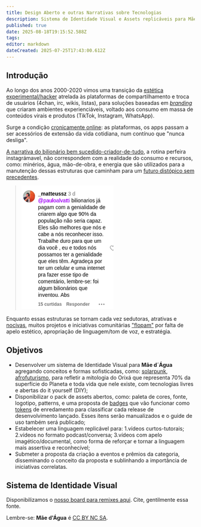 ```yaml
---
title: Design Aberto e outras Narrativas sobre Tecnologias
description: Sistema de Identidade Visual e Assets replicáveis para Mãe d'Água
published: true
date: 2025-08-18T19:15:52.588Z
tags: 
editor: markdown
dateCreated: 2025-07-25T17:43:00.612Z
---
```



## Introdução

Ao longo dos anos 2000-2020 vimos uma transição da [estética experimental/hacker](http://dx.doi.org/10.26512/2015.04.T.20590) atrelada às plataformas de compartilhamento e troca de usuários (4chan, irc, wikis, listas), para soluções baseadas em [*branding*](https://www.researchgate.net/publication/314101152_The_Language_of_Branding_Theory_Strategies_and_Tactics) que criaram ambientes experienciáveis, voltado aos consumo em massa de conteúdos virais e produtos (TikTok, Instagram, WhatsApp). 

Surge a condição [cronicamente online](https://kumarrayna.medium.com/the-effects-of-being-chronically-online-and-how-it-distorts-our-view-of-reality-23ae4e58e696): as plataformas, os apps passam a ser acessórios de extensão da vida cotidiana, num contínuo que "nunca desliga". 

[A narrativa do bilionário bem sucedido-criador-de-tudo](https://floatvibes.substack.com/p/vibes-iluminismo-das-trevas), a rotina perfeira instagrámavel, não correspondem com a realidade do consumo e recursos, como: minérios, água, mão-de-obra, e energia que são utilizados para a manutenção dessas estruturas que caminham para um [futuro distópico sem precedentes](https://ai-2027.com/). 

> ![design.png](/projetos/maedagua/design.png)

Enquanto essas estruturas se tornam cada vez sedutoras, atrativas e [nocivas](https://drauziovarella.uol.com.br/neurologia/brain-rot-o-seu-cerebro-esta-apodrecendo/), muitos projetos e iniciativas comunitárias ["flopam"](https://www.dicionarioinformal.com.br/flopar/) por falta de apelo estético, apropriação de linguagem/tom de voz, e estratégia.


## Objetivos

- Desenvolver um sistema de Identidade Visual para **Mãe d´Água** agregando conceitos e formas sofisticadas, como: [solarpunk](https://aesthetics.fandom.com/wiki/Solarpunk), [afrofuturismo](https://www.nexojornal.com.br/expresso/2020/08/05/o-que-e-afrofuturismo-e-como-ele-aparece-na-cultura-pop), para refletir a mitologia do Orixá que representa 70% da superfície do Planeta e toda vida que nele existe, com tecnologias livres e abertas do it yourself  (DIY);
- Disponibilizar o pack de assets abertos, como: paleta de cores, fonte, logotipo, patterns, e uma proposta de [badges](https://en.wikipedia.org/wiki/Badge#:~:text=A%20badge%20is%20a%20device,or%20as%20a%20simple%20means) que vão funcionar como [tokens](https://pt.wikipedia.org/wiki/Token_(chave_eletr%C3%B4nica)) de enredamento para classificar cada release de desenvolvimento lançado. Esses itens serão manualizados e o guide de uso também será publicado;
- Estabelecer uma linguagem replicável para: 1.vídeos curtos-tutorais; 2.vídeos no formato podcast/conversa; 3.vídeos com apelo imagético/documental, como forma de reforçar e tornar a linguagem mais assertiva e reconhecível;
- Submeter a proposta da criação a eventos e prêmios da categoria, disseminando o conceito da proposta e sublinhando a importância de iniciativas correlatas.

## Sistema de Identidade Visual
Disponibilizamos o [nosso board para remixes aqui](https://miro.com/app/board/uXjVIOQ2yps=/?share_link_id=472618172290). 
Cite, gentilmente essa fonte.

Lembre-se: **Mãe d'Água** é [CC BY NC SA](https://creativecommons.org/licenses/by-nc-sa/4.0/deed.en).






